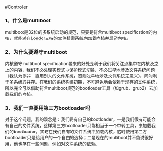 #Controller

<h3>1、什么是multiboot</h3>
multiboot是32位的多系统启动的规范，只要是符合multiboot specification的内核，就能够在Loader支持的文件档案系统内加载内核并启动内核。
<h3>2、为什么要遵守multiboot</h3>
内核遵守multiboot specification带来的好处是利于我们将关注点集中在内核及之上的内容，我们不必处理实模式->保护模式切换、不必过早地涉及文件系统问题（我认为除非一直用别人的文件系统，否则过早地涉及文件系统无意义），同时利于多系统的并存。在我们的系统构建初期，不可避免地会依赖于现存的文件系统，所以完全可以借助符合multiboot规范的bootloader工具（如grub、grub2）去加载我们的内核。
<h3>3、我们一直要用第三方bootloader吗</h3>
对于这个问题，我的观念是：我们要有自己的bootloader，一是我们很有可能会有自己的文件系统，这样第三方bootloader只能相当于一个中转工具，来加载我们的bootloader，实现在我们自有的文件系统中加载内核，这时使用第三方bootloader只是给用户的一个自由的选择；二是现在的multiboot并不能说很好用，他也存在一些问题，例如对文件系统的依赖。
